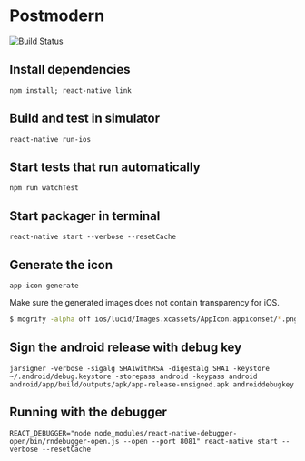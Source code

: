 # Postmodern

[![Build Status](https://travis-ci.org/agazso/postmodern.svg?branch=master)](https://travis-ci.org/agazso/postmodern)

## Install dependencies

`npm install; react-native link`

## Build and test in simulator

`react-native run-ios `

## Start tests that run automatically

`npm run watchTest`

## Start packager in terminal

`react-native start --verbose --resetCache`

## Generate the icon

`app-icon generate`

Make sure the generated images does not contain transparency for iOS.

```bash
$ mogrify -alpha off ios/lucid/Images.xcassets/AppIcon.appiconset/*.png
```

## Sign the android release with debug key

`jarsigner -verbose -sigalg SHA1withRSA -digestalg SHA1 -keystore ~/.android/debug.keystore -storepass android -keypass android android/app/build/outputs/apk/app-release-unsigned.apk androiddebugkey`

## Running with the debugger

`REACT_DEBUGGER="node node_modules/react-native-debugger-open/bin/rndebugger-open.js --open --port 8081" react-native start --verbose --resetCache`
